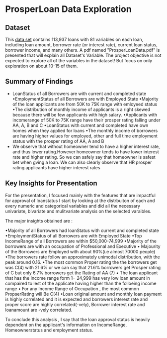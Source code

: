 # ProsperLoan Data Exploration

## Dataset

This [data set](https://www.google.com/url?q=https://s3.amazonaws.com/udacity-hosted-downloads/ud651/prosperLoanData.csv&sa=D&ust=1547699802003000)
contains 113,937 loans with 81 variables on each loan, including loan amount, 
borrower rate (or interest rate), current loan status, borrower income, and many others.
A pdf named "ProsperLoanData.pdf" is presented that will explain all Dataset's Variable.
The project objective is not expected to explore all of the variables in the dataset! But focus on only exploration on about 10-15 of them.

## Summary of Findings


* LoanStatus of all Borrowers are with current and completed state
•EmploymentStatus of all Borrowers are with Employed State
•Majority of the loan applicants are from 50K to 75K range with emloyeed status
•The distribution of monthly income of applicants is a right skewed because there will be few applicants with high salary. 
•Applicants with incomerange of 50K to 75K range have their prosper rating falling under AA, A, B and C 
•LoanStatus with current and completed have own homes when they applied for loans
•The monthly income of borrowers are having higher values for employed, other and full time employment status with the prosper rating of AA, A and B
* We observe that without homeowner tend to have a higher interest rate, and thus lower rating.However homeowner tends to have lower interest rate and higher rating. So we can safely say that homeowner is safest bet when gving a loan. We can also clearly observe that HR prosper rating applicants have higher interest rates


## Key Insights for Presentation

For the presentation, I focused mainly with the features that are impactful for approval of loanstatus
I start by looking at the distrbuiton of each and every numeric and categorical variables and did all the necessary univariate, bivariate and
mulitvariate analysis on the selected varaibles.

The major insights obtained are :


•Majority of all Borrowers had loanStatus with current and completed state
•EmploymentStatus of all Borrowers are with Employed State
•Top IncomeRange of all Borrowers are within $50,000-74,999
•Majority of the borrowers are with an occupation of Professional and Executive
• Majourity of the Borrowers are Employed with about 90%(i.e almost 70000 people)
•The borrowers rate follow an approximately unimodal distribution, with the peak around 0.16. 
•The most common Proper rating the the borrowers get was C(4) with 21.6% or we can say that 21.6% borrowers get Prosper rating of C but only 6.7% borrowers get the Rating of AA (7)
• The loan applicant that has the Income range form 1− 24,999 has very low loan amount in compaired to lest of the applicate having higher than the folloeing income range
• For any Income Range of Occupation , the most common PropserRating will Be C(4)
•Loan original amount and monthly loan payment is highly correlated and it is expected and borrowers interest rate and proper score are highly correlated(-vely), Borrower interest rate and loanamount are -vely correlated.


To conclude this analysis , I say that the loan approval status is heavily dependent on the applicant's information on IncomeRange,
 Homeownerstatus and employment status.

